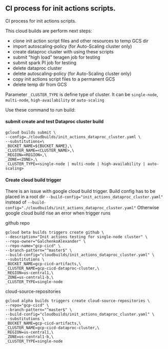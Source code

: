 ## CI process for init actions scripts.
CI process for init actions scripts.

This cloud builds are perform next steps:
- clone init action script files and other resources to temp GCS dir
- import autoscaling-policy (for Auto-Scaling cluster only)
- create dataproc cluster with using these scripts
- submit "high load" teragen job for testing
- submit spark PI job for testing
- delete dataproc cluster
- delete autoscaling-policy (for Auto-Scaling cluster only)
- copy init actions script files to a permanent GCS
- delete temp dir from GCS 

Parameter `_CLUSTER_TYPE` is define type of cluster. It can be `single-node`, `multi-node`, `high-availability` or `auto-scaling`

Use these command to run build:

#### submit create and test Dataproc cluster build
```
gcloud builds submit \
--config=./cloudbuilds/init_actions_dataproc_cluster.yaml \
--substitutions=\
_BUCKET_NAME=${BUCKET_NAME},\
_CLUSTER_NAME=<CLUSTER_NAME>,\
_REGION=<REGION>,\
_ZONE=<ZONE>,\
_CLUSTER_TYPE=<single-node | multi-node | high-availability | auto-scaling>
```

#### Create cloud build trigger
There is an issue with google cloud build trigger. Build config has to be placed in a root dir `--build-config="init_actions_dataproc_cluster.yaml"` instead of `--build-config="./cloudbuilds/init_actions_dataproc_cluster.yaml"`
Otherwise google cloud build rise an error when trigger runs

github repo
```
gcloud beta builds triggers create github \
--description="Init actions testing for single-node cluster" \
--repo-owner="GalchenkoAlexander" \
--repo-name="gcp-cicd" \
--branch-pattern="^master$" \
--build-config="cloudbuilds/init_actions_dataproc_cluster.yaml" \
--substitutions \
_BUCKET_NAME=gcp-cicd-artifacts,\
_CLUSTER_NAME=gcp-cicd-dataproc-cluster,\
_REGION=us-central1,\
_ZONE=us-central1-b,\
_CLUSTER_TYPE=single-node
```

cloud-source-repositories
```
gcloud alpha builds triggers create cloud-source-repositories \
--repo="gcp-cicd" \
--branch-pattern="^master$" \
--build-config="cloudbuilds/init_actions_dataproc_cluster.yaml" \
--substitutions \
_BUCKET_NAME=gcp-cicd-artifacts,\
_CLUSTER_NAME=gcp-cicd-dataproc-cluster,\
_REGION=us-central1,\
_ZONE=us-central1-b,\
_CLUSTER_TYPE=single-node
```